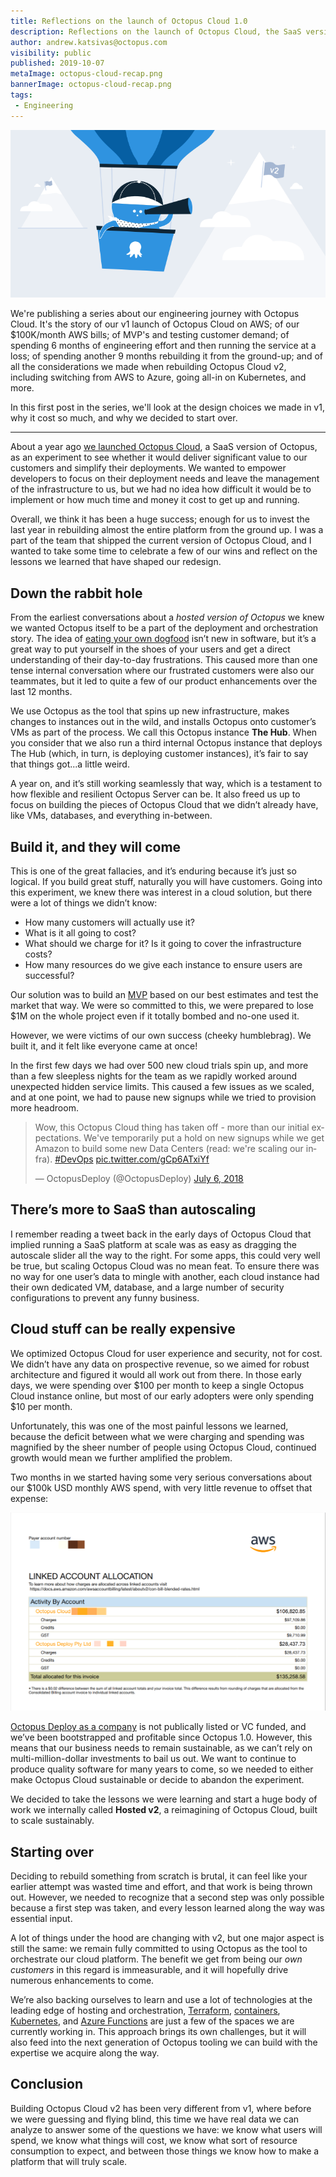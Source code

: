 ```yaml
---
title: Reflections on the launch of Octopus Cloud 1.0
description: Reflections on the launch of Octopus Cloud, the SaaS version of Octopus, and how it shaped our plans for Octopus Cloud 2.0.
author: andrew.katsivas@octopus.com
visibility: public
published: 2019-10-07
metaImage: octopus-cloud-recap.png
bannerImage: octopus-cloud-recap.png
tags:
 - Engineering
---
```


![Octopus in the balloon looking ahead to Octopus Cloud version 2.0](octopus-cloud-recap.png)

We're publishing a series about our engineering journey with Octopus Cloud. It's the story of our v1 launch of Octopus Cloud on AWS; of our $100K/month AWS bills; of MVP's and testing customer demand; of spending 6 months of engineering effort and then running the service at a loss; of spending another 9 months rebuilding it from the ground-up; and of all the considerations we made when rebuilding Octopus Cloud v2, including switching from AWS to Azure, going all-in on Kubernetes, and more.

In this first post in the series, we'll look at the design choices we made in v1, why it cost so much, and why we decided to start over.

--- 

About a year ago [we launched Octopus Cloud](https://octopus.com/blog/announcing-octopus-cloud), a SaaS version of Octopus, as an experiment to see whether it would deliver significant value to our customers and simplify their deployments. We wanted to empower developers to focus on their deployment needs and leave the management of the infrastructure to us, but we had no idea how difficult it would be to implement or how much time and money it cost to get up and running.

Overall, we think it has been a huge success; enough for us to invest the last year in rebuilding almost the entire platform from the ground up. I was a part of the team that shipped the current version of Octopus Cloud, and I wanted to take some time to celebrate a few of our wins and reflect on the lessons we learned that have shaped our redesign.

## Down the rabbit hole

From the earliest conversations about a *hosted version of Octopus* we knew we wanted Octopus itself to be a part of the deployment and orchestration story. The idea of [eating your own dogfood](https://en.wikipedia.org/wiki/Eating_your_own_dog_food) isn’t new in software, but it’s a great way to put yourself in the shoes of your users and get a direct understanding of their day-to-day frustrations. This caused more than one tense internal conversation where our frustrated customers were also our teammates, but it led to quite a few of our product enhancements over the last 12 months.

We use Octopus as the tool that spins up new infrastructure, makes changes to instances out in the wild, and installs Octopus onto customer’s VMs as part of the process. We call this Octopus instance **The Hub**. When you consider that we also run a third internal Octopus instance that deploys The Hub (which, in turn, is deploying customer instances), it’s fair to say that things got...a little weird. 

A year on, and it’s still working seamlessly that way, which is a testament to how flexible and resilient Octopus Server can be. It also freed us up to focus on building the pieces of Octopus Cloud that we didn’t already have, like VMs, databases, and everything in-between.

## Build it, and they will come

This is one of the great fallacies, and it’s enduring because it’s just so logical. If you build great stuff, naturally you will have customers. Going into this experiment, we knew there was interest in a cloud solution, but there were a lot of things we didn’t know: 

* How many customers will actually use it?
* What is it all going to cost?
* What should we charge for it? Is it going to cover the infrastructure costs?
* How many resources do we give each instance to ensure users are successful?

Our solution was to build an [MVP](https://en.wikipedia.org/wiki/Minimum_viable_product) based on our best estimates and test the market that way. We were so committed to this, we were prepared to lose $1M on the whole project even if it totally bombed and no-one used it.

However, we were victims of our own success (cheeky humblebrag). We built it, and it felt like everyone came at once! 

In the first few days we had over 500 new cloud trials spin up, and more than a few sleepless nights for the team as we rapidly worked around unexpected hidden service limits. This caused a few issues as we scaled, and at one point, we had to pause new signups while we tried to provision more headroom.

<blockquote class="twitter-tweet"><p lang="en" dir="ltr">Wow, this Octopus Cloud thing has taken off - more than our initial expectations. We&#39;ve temporarily put a hold on new signups while we get Amazon to build some new Data Centers (read: we&#39;re scaling our infra). <a href="https://twitter.com/hashtag/DevOps?src=hash&amp;ref_src=twsrc%5Etfw">#DevOps</a> <a href="https://t.co/gCp6ATxiYf">pic.twitter.com/gCp6ATxiYf</a></p>&mdash; OctopusDeploy (@OctopusDeploy) <a href="https://twitter.com/OctopusDeploy/status/1015048915605831680?ref_src=twsrc%5Etfw">July 6, 2018</a></blockquote> <script async src="https://platform.twitter.com/widgets.js" charset="utf-8"></script>

## There’s more to SaaS than autoscaling

I remember reading a tweet back in the early days of Octopus Cloud that implied running a SaaS platform at scale was as easy as dragging the autoscale slider all the way to the right. For some apps, this could very well be true, but scaling Octopus Cloud was no mean feat. To ensure there was no way for one user’s data to mingle with another, each cloud instance had their own dedicated VM, database, and a large number of security configurations to prevent any funny business.

## Cloud stuff can be really expensive

We optimized Octopus Cloud for user experience and security, not for cost. We didn’t have any data on prospective revenue, so we aimed for robust architecture and figured it would all work out from there. In those early days, we were spending over $100 per month to keep a single Octopus Cloud instance online, but most of our early adopters were only spending $10 per month.

Unfortunately, this was one of the most painful lessons we learned, because the deficit between what we were charging and spending was magnified by the sheer number of people using Octopus Cloud, continued growth would mean we further amplified the problem.

Two months in we started having some very serious conversations about our $100k USD monthly AWS spend, with very little revenue to offset that expense:

![Octopus Cloud AWS is $100,000 plus per month](octopus-cloud-aws-bill.png)

[Octopus Deploy as a company](https://octopus.com/company) is not publically listed or VC funded, and we’ve been bootstrapped and profitable since Octopus 1.0. However, this means that our business needs to remain sustainable, as we can’t rely on multi-million-dollar investments to bail us out. We want to continue to produce quality software for many years to come, so we needed to either make Octopus Cloud sustainable or decide to abandon the experiment.

We decided to take the lessons we were learning and start a huge body of work we internally called **Hosted v2**, a reimagining of Octopus Cloud, built to scale sustainably.

## Starting over

Deciding to rebuild something from scratch is brutal, it can feel like your earlier attempt was wasted time and effort, and that work is being thrown out. However, we needed to recognize that a second step was only possible because a first step was taken, and every lesson learned along the way was essential input. 

A lot of things under the hood are changing with v2, but one major aspect is still the same: we remain fully committed to using Octopus as the tool to orchestrate our cloud platform. The benefit we get from being our *own customers* in this regard is immeasurable, and it will hopefully drive numerous enhancements to come.

We’re also backing ourselves to learn and use a lot of technologies at the leading edge of hosting and orchestration, [Terraform](https://github.com/OctopusDeploy/terraform-provider-octopusdeploy), [containers](https://hub.docker.com/r/octopusdeploy/octopusdeploy), [Kubernetes](https://docs.microsoft.com/en-us/azure/aks/), and [Azure Functions](https://docs.microsoft.com/en-us/azure/azure-functions/) are just a few of the spaces we are currently working in. This approach brings its own challenges, but it will also feed into the next generation of Octopus tooling we can build with the expertise we acquire along the way.

## Conclusion

Building Octopus Cloud v2 has been very different from v1, where before we were guessing and flying blind, this time we have real data we can analyze to answer some of the questions we have: we know what users will spend, we know what things will cost, we know what sort of resource consumption to expect, and between those things we know how to make a platform that will truly scale.
